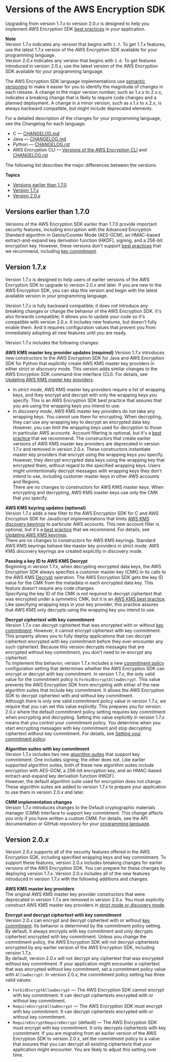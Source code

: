 # Versions of the AWS Encryption SDK<a name="about-versions"></a>

Upgrading from version 1\.7\.*x* to version 2\.0\.*x* is designed to help you implement AWS Encryption SDK [best practices](best-practices.md) in your application\. 

**Note**  
Version 1\.7\.*x* indicates any version that begins with `1.7`\. To get 1\.7\.*x* features, use the latest 1\.7\.*x* version of the AWS Encryption SDK available for your programming language\.  
Version 2\.0\.*x* indicates any version that begins with `2.0`\. To get features introduced in version 2\.0\.*x*, use the latest version of the AWS Encryption SDK available for your programming language\.

The AWS Encryption SDK language implementations use [semantic versioning](https://semver.org/) to make it easier for you to identify the magnitude of changes in each release\. A change in the major version number, such as 1\.*x*\.*x* to 2\.*x*\.*x*, indicates a breaking change that is likely to require code changes and a planned deployment\. A change in a minor version, such as *x*\.1\.*x* to *x*\.2\.*x*, is always backward compatible, but might include deprecated elements\. 

For a detailed description of the changes for your programming language, see the Changelog for each language\. 
+ C — [CHANGELOG\.md](https://github.com/aws/aws-encryption-sdk-c/blob/master/CHANGELOG.md)
+ Java — [CHANGELOG\.md](https://github.com/aws/aws-encryption-sdk-java/blob/master/CHANGELOG.md)
+ Python — [CHANGELOG\.rst](https://github.com/aws/aws-encryption-sdk-python/blob/master/CHANGELOG.rst)
+ AWS Encryption CLI — [Versions of the AWS Encryption CLI](crypto-cli-versions.md) and [CHANGELOG\.rst](https://github.com/aws/aws-encryption-sdk-cli/blob/master/CHANGELOG.rst)

The following list describes the major differences between the versions\. 

**Topics**
+ [Versions earlier than 1\.7\.0](#versions-earlier)
+ [Version 1\.7\.*x*](#version-1.7)
+ [Version 2\.0\.*x*](#version-2)

## Versions earlier than 1\.7\.0<a name="versions-earlier"></a>

Versions of the AWS Encryption SDK earlier than 1\.7\.0 provide important security features, including encryption with the Advanced Encryption Standard algorithm in Galois/Counter Mode \(AES\-GCM\), an HMAC\-based extract\-and\-expand key derivation function \(HKDF\), signing, and a 256\-bit encryption key\. However, these versions don't support [best practices](best-practices.md) that we recommend, including [key commitment](concepts.md#key-commitment)\. 

## Version 1\.7\.*x*<a name="version-1.7"></a>

Version 1\.7\.*x* is designed to help users of earlier versions of the AWS Encryption SDK to upgrade to version 2\.0\.*x* and later\. If you are new to the AWS Encryption SDK, you can skip this version and begin with the latest available version in your programming language\.

Version 1\.7\.*x* is fully backward compatible; it does not introduce any breaking changes or change the behavior of the AWS Encryption SDK\. It's also forwards compatible; it allows you to update your code so it's compatible with version 2\.0\.*x*\. It includes new features, but doesn't fully enable them\. And it requires configuration values that prevent you from immediately adopting all new features until you are ready\.

Version 1\.7\.*x* includes the following changes:

**AWS KMS master key provider updates \(required\)**  <a name="changes-to-mkps"></a>
Version 1\.7\.*x* introduces new constructors to the AWS Encryption SDK for Java and AWS Encryption SDK for Python that explicitly create AWS KMS master key providers in either *strict* or *discovery* mode\. This version adds similar changes to the AWS Encryption SDK command\-line interface \(CLI\)\. For details, see [Updating AWS KMS master key providers](migrate-mkps-v2.md)\.  
+ In *strict mode*, AWS KMS master key providers require a list of wrapping keys, and they encrypt and decrypt with only the wrapping keys you specify\. This is an AWS Encryption SDK best practice that assures that you are using the wrapping keys you intend to use\. 
+ In *discovery mode*, AWS KMS master key providers do not take any wrapping keys\. You cannot use them for encrypting\. When decrypting, they can use any wrapping key to decrypt an encrypted data key\. However, you can limit the wrapping keys used for decryption to those in particular AWS accounts\. Account filtering is optional, but it's a [best practice](best-practices.md) that we recommend\.
The constructors that create earlier versions of AWS KMS master key providers are deprecated in version 1\.7\.*x* and removed in version 2\.0\.*x*\. These constructors instantiate master key providers that encrypt using the wrapping keys you specify\. However, they decrypt encrypted data keys using the wrapping key that encrypted them, without regard to the specified wrapping keys\. Users might unintentionally decrypt messages with wrapping keys they don't intend to use, including customer master keys in other AWS accounts and Regions\.  
There are no changes to constructors for AWS KMS master keys\. When encrypting and decrypting, AWS KMS master keys use only the CMK that you specify\.

**AWS KMS keyring updates \(optional\)**  
Version 1\.7\.*x* adds a new filter to the AWS Encryption SDK for C and AWS Encryption SDK for JavaScript implementations that limits [AWS KMS discovery keyrings](choose-keyring.md#kms-keyring-discovery) to particular AWS accounts\. This new account filter is optional, but it's a [best practice](best-practices.md) that we recommend\. For details, see [Updating AWS KMS keyrings](migrate-keyrings-v2.md)\.  
There are no changes to constructors for AWS KMS keyrings\. Standard AWS KMS keyrings behave like master key providers in strict mode\. AWS KMS discovery keyrings are created explicitly in discovery mode\. 

**Passing a key ID to AWS KMS Decrypt**  
Beginning in version 1\.7\.*x*, when decrypting encrypted data keys, the AWS Encryption SDK always specifies a customer master key \(CMK\) in its calls to the AWS KMS [Decrypt](https://docs.aws.amazon.com/kms/latest/APIReference/API_Decrypt.html) operation\. The AWS Encryption SDK gets the key ID value for the CMK from the metadata in each encrypted data key\. This feature doesn't require any code changes\.  
Specifying the key ID of the CMK is not required to decrypt ciphertext that was encrypted under a symmetric CMK, but it is an [AWS KMS best practice](https://docs.aws.amazon.com/kms/latest/APIReference/API_Decrypt.html#KMS-Decrypt-request-KeyId)\. Like specifying wrapping keys in your key provider, this practice assures that AWS KMS only decrypts using the wrapping key you intend to use\.

**Decrypt ciphertext with key commitment**  
Version 1\.7\.*x* can decrypt ciphertext that was encrypted with or without [key commitment](concepts.md#key-commitment)\. However, it cannot encrypt ciphertext with key commitment\. This property allows you to fully deploy applications that can decrypt ciphertext encrypted with key commitment before they ever encounter any such ciphertext\. Because this version decrypts messages that are encrypted without key commitment, you don't need to re\-encrypt any ciphertext\.  
To implement this behavior, version 1\.7\.*x* includes a new [commitment policy](concepts.md#commitment-policy) configuration setting that determines whether the AWS Encryption SDK can encrypt or decrypt with key commitment\. In version 1\.7\.*x*, the only valid value for the commitment policy is `ForbidEncryptAllowDecrypt`\. This value prevents the AWS Encryption SDK from encrypting with either of the new algorithm suites that include key commitment\. It allows the AWS Encryption SDK to decrypt ciphertext with and without key commitment\.   
Although there is only one valid commitment policy value in version 1\.7\.*x*, we require that you can set this value explicitly\. This prepares you for version 2\.0\.*x* where the default commitment policy setting requires key commitment when encrypting and decrypting\. Setting this value explicitly in version 1\.7\.*x* means that you control your commitment policy\. You determine when you start encrypting messages with key commitment and stop decrypting ciphertext without key commitment\. For details, see [Setting your commitment policy](migrate-commitment-policy.md)\.

**Algorithm suites with key commitment**  
Version 1\.7\.*x* includes two new [algorithm suites](supported-algorithms.md) that support key commitment\. One includes signing; the other does not\. Like earlier supported algorithm suites, both of these new algorithm suites include encryption with AES\-GCM, a 256\-bit encryption key, and an HMAC\-based extract\-and\-expand key derivation function \(HKDF\)\.  
However, the default algorithm suite used for encryption does not change\. These algorithm suites are added to version 1\.7\.*x* to prepare your application to use them in version 2\.0\.*x* and later\. 

**CMM implementation changes**  
Version 1\.7\.*x* introduces changes to the Default cryptographic materials manager \(CMM\) interface to support key commitment\. This change affects you only if you have written a custom CMM\. For details, see the API documentation or GitHub repository for your [programming language](programming-languages.md)\.

## Version 2\.0\.*x*<a name="version-2"></a>

Version 2\.0\.*x* supports all of the security features offered in the AWS Encryption SDK, including specified wrapping keys and key commitment\. To support these features, version 2\.0\.*x* includes breaking changes for earlier versions of the AWS Encryption SDK\. You can prepare for these changes by deploying version 1\.7\.*x*\. Version 2\.0\.*x* includes all of the new features introduced in version 1\.7\.*x* with the following additions and changes\.

**AWS KMS master key providers**  
The original AWS KMS master key provider constructors that were deprecated in version 1\.7\.*x* are removed in version 2\.0\.*x*\. You must explicitly construct AWS KMS master key providers in [strict mode or discovery mode](migrate-mkps-v2.md)\.

**Encrypt and decrypt ciphertext with key commitment**  
Version 2\.0\.*x* can encrypt and decrypt ciphertext with or without [key commitment](concepts.md#key-commitment)\. Its behavior is determined by the commitment policy setting\. By default, it always encrypts with key commitment and only decrypts ciphertext encrypted with key commitment\. Unless you change the commitment policy, the AWS Encryption SDK will not decrypt ciphertexts encrypted by any earlier version of the AWS Encryption SDK, including version 1\.7\.*x*\.  
By default, version 2\.0\.*x* will not decrypt any ciphertext that was encrypted without key commitment\. If your application might encounter a ciphertext that was encrypted without key commitment, set a commitment policy value with `AllowDecrypt`\.
In version 2\.0\.*x*, the commitment policy setting has three valid values:  
+ `ForbidEncryptAllowDecrypt` — The AWS Encryption SDK cannot encrypt with key commitment\. It can decrypt ciphertexts encrypted with or without key commitment\. 
+ `RequireEncryptAllowDecrypt` — The AWS Encryption SDK must encrypt with key commitment\. It can decrypt ciphertexts encrypted with or without key commitment\. 
+ `RequireEncryptRequireDecrypt` \(default\) — The AWS Encryption SDK must encrypt with key commitment\. It only decrypts ciphertexts with key commitment\. 
If you are migrating from an earlier version of the AWS Encryption SDK to version 2\.0\.*x*, set the commitment policy to a value that assures that you can decrypt all existing ciphertexts that your application might encounter\. You are likely to adjust this setting over time\.